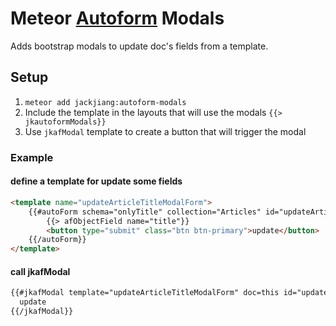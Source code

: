 Meteor [Autoform](https://github.com/aldeed/meteor-autoform) Modals
========

Adds bootstrap modals to update doc's fields from a template.

## Setup ##

1. ```meteor add jackjiang:autoform-modals```
2. Include the template in the layouts that will use the modals `{{> jkautoformModals}}`
3. Use `jkafModal` template to create a button that will trigger the modal

### Example ###

#### define a template for update some fields ####

```html
<template name="updateArticleTitleModalForm">
	{{#autoForm schema="onlyTitle" collection="Articles" id="updateArticleTitleForm" doc=this type="update" buttonContent="update"}}
		{{> afObjectField name="title"}}
		<button type="submit" class="btn btn-primary">update</button>
	{{/autoForm}}
</template>
```
#### call jkafModal ####

```html
{{#jkafModal template="updateArticleTitleModalForm" doc=this id="updateArticleTitleForm" class="fa fa-pencil"}}
  update
{{/jkafModal}}
```